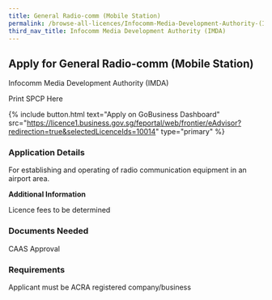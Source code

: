 ```yaml
---
title: General Radio-comm (Mobile Station)
permalink: /browse-all-licences/Infocomm-Media-Development-Authority-(IMDA)/General-Radio-comm--Mobile-Station-
third_nav_title: Infocomm Media Development Authority (IMDA)
---
```


## Apply for General Radio-comm (Mobile Station)

Infocomm Media Development Authority (IMDA)

Print SPCP Here


{% include button.html text="Apply on GoBusiness Dashboard" src="https://licence1.business.gov.sg/feportal/web/frontier/eAdvisor?redirection=true&selectedLicenceIds=10014" type="primary" %}

### Application Details

<p>For establishing and operating of radio communication equipment in an airport area.</p>

**Additional Information**

Licence fees to be determined

### Documents Needed

CAAS Approval

### Requirements

Applicant must be ACRA registered company/business

